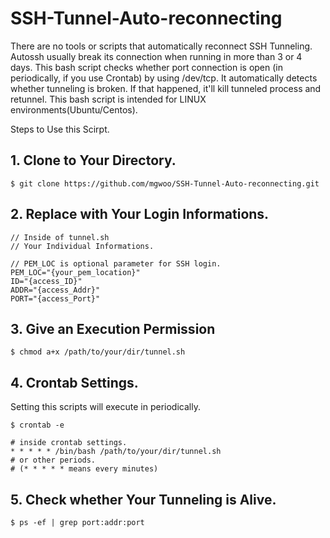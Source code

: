 # SSH-Tunnel-Auto-reconnecting

There are no tools or scripts that automatically reconnect SSH Tunneling.
Autossh usually break its connection when running in more than 3 or 4 days.
This bash script checks whether port connection is open (in periodically, if you use Crontab) 
by using /dev/tcp. It automatically detects whether tunneling is broken. 
If that happened, it'll kill tunneled process and retunnel.
This bash script is intended for LINUX environments(Ubuntu/Centos).

Steps to Use this Scirpt.

## 1. Clone to Your Directory.
    $ git clone https://github.com/mgwoo/SSH-Tunnel-Auto-reconnecting.git

## 2. Replace with Your Login Informations.

    // Inside of tunnel.sh
    // Your Individual Informations.

	// PEM_LOC is optional parameter for SSH login.
    PEM_LOC="{your_pem_location}"
    ID="{access_ID}"
    ADDR="{access_Addr}"
    PORT="{access_Port}"    

## 3. Give an Execution Permission

    $ chmod a+x /path/to/your/dir/tunnel.sh 

## 4. Crontab Settings.

Setting this scripts will execute in periodically.

    $ crontab -e

    # inside crontab settings.
    * * * * * /bin/bash /path/to/your/dir/tunnel.sh
    # or other periods. 
	# (* * * * * means every minutes)

## 5. Check whether Your Tunneling is Alive.
    $ ps -ef | grep port:addr:port
